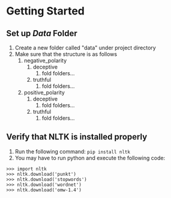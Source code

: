 # Getting Started

## Set up *Data* Folder

1. Create a new folder called "data" under project directory
2. Make sure that the structure is as follows
   1. negative_polarity
      1. deceptive
         1. fold folders...
      2. truthful
         1. fold folders...
   2. positive_polarity
      1. deceptive
           1. fold folders...
      2. truthful
         1. fold folders...

## Verify that NLTK is installed properly

1. Run the following command: `pip install nltk`
2. You may have to run python and execute the following code:
```commandline
>>> import nltk
>>> nltk.download('punkt')
>>> nltk.download('stopwords')
>>> nltk.download('wordnet')
>>> nltk.download('omw-1.4')
```
